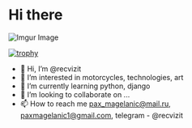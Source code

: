 # Hi there

![Imgur Image](https://i.imgur.com/CDJx2J3.gif)

[![trophy](https://github-profile-trophy.vercel.app/?username=recvizit&row=2&column=3)](https://github.com/ryo-ma/github-profile-trophy)

- 👋 Hi, I’m @recvizit
- 👀 I’m interested in motorcycles, technologies, art
- 🌱 I’m currently learning python, django
- 💞️ I’m looking to collaborate on ...
- 📫 How to reach me pax_magelanic@mail.ru, paxmagelanic1@gmail.com, telegram - @recvizit
